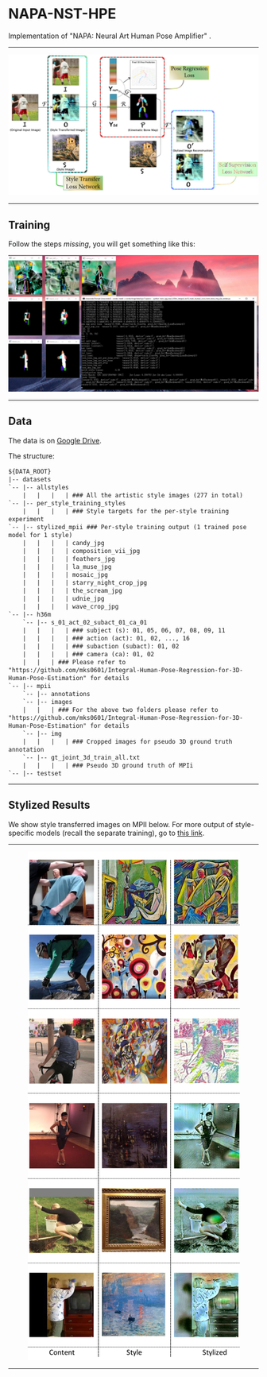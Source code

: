 # NAPA-NST-HPE
Implementation of "NAPA: Neural Art Human Pose Amplifier" .

----

<p align="center">  
<img src="figs/pipeline.png">  
</p> 

----

## Training

Follow the steps *missing*, you will get something like this:

<p align="center">  
<img src="figs/train_screenshot.png">  
</p> 

----

## Data 

The data is on [Google Drive](https://drive.google.com/drive/folders/1omDWZeG6zA8GJx5Ij9Y1qJZiY8YYTcFx?usp=sharing). 

The structure:

``` shell
${DATA_ROOT}
|-- datasets
`-- |-- allstyles
    |   |   |   | ### All the artistic style images (277 in total)
`-- |-- per_style_training_styles
	|   |   |   | ### Style targets for the per-style training experiment
`-- |-- stylized_mpii ### Per-style training output (1 trained pose model for 1 style)
	|   |   |   | candy_jpg
	|   |   |   | composition_vii_jpg
	|   |   |   | feathers_jpg
	|   |   |   | la_muse_jpg
	|   |   |   | mosaic_jpg
	|   |   |   | starry_night_crop_jpg
	|   |   |   | the_scream_jpg
	|   |   |   | udnie_jpg
	|   |   |   | wave_crop_jpg
`-- |-- h36m
    `-- |-- s_01_act_02_subact_01_ca_01
    |   |   |   | ### subject (s): 01, 05, 06, 07, 08, 09, 11
    |   |   |   | ### action (act): 01, 02, ..., 16
    |   |   |   | ### subaction (subact): 01, 02
    |   |   |   | ### camera (ca): 01, 02
    |   |   | ### Please refer to "https://github.com/mks0601/Integral-Human-Pose-Regression-for-3D-Human-Pose-Estimation" for details
`-- |-- mpii
    `-- |-- annotations
    `-- |-- images
    |   |   | ### For the above two folders please refer to "https://github.com/mks0601/Integral-Human-Pose-Regression-for-3D-Human-Pose-Estimation" for details
    `-- |-- img
    |   |   |   | ### Cropped images for pseudo 3D ground truth annotation
    `-- |-- gt_joint_3d_train_all.txt
    |   |   |   | ### Pseudo 3D ground truth of MPIi
`-- |-- testset

```

----

## Stylized Results

We show style transferred images on MPII below. For more output of style-specific models (recall the separate training), go to [this link](https://github.com/strawberryfg/NAPA-NST-HPE/tree/main/train/per-style-training).


----

<p align="center">  
<img src="figs/stylized.png">  
</p> 

----